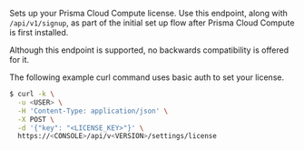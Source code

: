 Sets up your Prisma Cloud Compute license.
Use this endpoint, along with `/api/v1/signup`, as part of the initial set up flow after Prisma Cloud Compute is first installed.

Although this endpoint is supported, no backwards compatibility is offered for it.

The following example curl command uses basic auth to set your license.

```bash
$ curl -k \
  -u <USER> \
  -H 'Content-Type: application/json' \
  -X POST \
  -d '{"key": "<LICENSE_KEY>"}' \
  https://<CONSOLE>/api/v<VERSION>/settings/license
```
